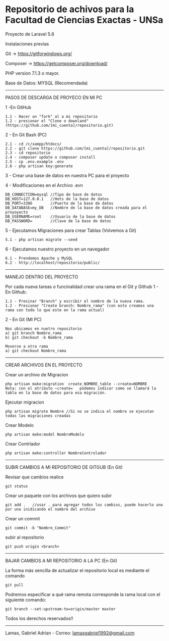 # Repositorio de achivos para la Facultad de Ciencias Exactas - UNSa

Proyecto de Laravel 5.8

Instalaciones previas

Git -> https://gitforwindows.org/

Composer -> https://getcomposer.org/download/

PHP version 7.1.3 o mayor.

Base de Datos: MYSQL (Recomendada)
____________________________________________________________________________________________________________
PASOS DE DESCARGA DE PROYECO EN MI PC

1 -En GitHub
    
    1.1 - Hacer un "fork" al a mi repositorio
    1.2 - presionar el "Clone o downland" (https://github.com/[mi_cuenta]/repositorio.git)
    
2 - En Git Bash (PC)
    
    2.1 - cd /c/xampp/htdocs/
    2.2 - git clone https://github.com/[mi_cuenta]/repositorio.git
    2.3 - cd repositorio
    2.4 - composer update o composer install
    2.5 - cp .env.example .env
    2.6 - php artisan key:generate
    
3 - Crear una base de datos en nuestra PC para el proyecto

4 - Modificaciones en el Archivo .evn
    
    DB_CONNECTION=mysql //Tipo de base de datos
    DB_HOST=127.0.0.1   //Hots de la base de datos
    DB_PORT=3306        //Puerto de la base de datos
    DB_DATABASE=my_DB   //Nombre de la base de datos creada para el proyoyecto
    DB_USERNAME=root    //Usuario de la base de datos
    DB_PASSWORD=        //Clave de la base de datos
    
5 - Ejecutamos Migraciones para crear Tablas (Volvemos a Git)
    
    5.1 - php artisan migrate --seed
    
6 - Ejecutamos nuestro proyecto en un navegador 
    
    6.1 - Prendemos Apache y MySQL
    6.2 - http://localhost/repositorio/public/

____________________________________________________________________________________________________________
MANEJO DENTRO DEL PROYECTO

Por cada nueva tareas o funcinalidad crear una rama en el Git y Github
1 - En Github:

    1.1 - Presinar "Branch" y escribir el nombre de la nueva rama.
    1.2 - Presionar "Create branch: Nombre_rama" (con esto creamos una rama con todo lo que este en la rama actual)
    
2 - En Git (MI PC)
    
    Nos ubicamos en nuetro repositorio
    a) git branch Nombre_rama 
    b) git checkout -b Nombre_rama

    Moverse a otra rama
    a) git checkout Nombre_rama

____________________________________________________________________________________________________________
CREAR ARCHIVOS EN EL PROYECTO

Crear un archivo de Migracion

    php artisan make:migration  create_NOMBRE_table --create=NOMBRE
    Nota: con el atributo –create=   podemos indicar como se llamará la tabla en la base de datos para esa migración.

Ejecutar migracion

    php artisan migrate Nombre //Si no se indica el nombre se ejecutan todas las migraciones creadas

Crear Modelo

    php artisan make:model NombreModelo

Crear Contrlador

    php artisan make:controller NombreControlador
    
____________________________________________________________________________________________________________
SUBIR CAMBIOS A MI REPOSITORIO DE GITGUB (En Git)

Revisar que cambios realice

    git status
    
Crear un paquete con los archivos que quiero subir
    
    git add .   //usar . para agregar todos los cambios, puede hacerlo uno por uno inidicando el nombre del archivo
    
Crear un commit 

    git commit -b "Nombre_Commit"
    
subir al repositorio

    git push origin <branch>
    
____________________________________________________________________________________________________________
BAJAR CAMBIOS A MI REPOSITORIO A LA PC (En Git)

La forma más sencilla de actualizar el repositorio local es mediante el comando

    git pull

Podremos especificar a qué rama remota corresponde la rama local con el siguiente comando:

    git branch --set-upstream-to=origin/master master



Todos los derechos reservados!!
________________________________________________________________________
Lamas, Gabriel Adrian - Correo: lamasgabriel1992@gmail.com


